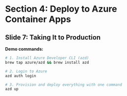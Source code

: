 # Section 4: Deploy to Azure Container Apps

## Slide 7: Taking It to Production

**Demo commands:**

```bash
# 1. Install Azure Developer CLI (azd)
brew tap azure/azd && brew install azd
```

```bash
# 2. Login to Azure
azd auth login
```

```bash
# 3. Provision and deploy everything with one command
azd up
```
